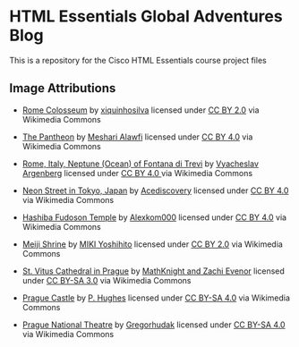 # HTML Essentials Global Adventures Blog

This is a repository for the Cisco HTML Essentials course project files

## Image Attributions

- [Rome Colosseum](<https://commons.wikimedia.org/wiki/File:00000_-_Rome_-_Colosseum_(3505798859).jpg>) by [xiquinhosilva](https://www.flickr.com/people/7138083@N04) licensed under [CC BY 2.0](https://creativecommons.org/licenses/by/2.0) via Wikimedia Commons

- [The Pantheon](https://commons.wikimedia.org/wiki/File:PantheonRome.jpg) by [Meshari Alawfi](https://commons.wikimedia.org/wiki/User:Meshari_Alawfi) licensed under [CC BY 4.0](https://creativecommons.org/licenses/by/4.0) via Wikimedia Commons

- [Rome, Italy, Neptune (Ocean) of Fontana di Trevi](<https://commons.wikimedia.org/wiki/File:Rome,_Italy,_Neptune_(Ocean)_of_Fontana_di_Trevi_2.jpg>) by [Vyacheslav Argenberg](https://commons.wikimedia.org/wiki/User:Argenberg) licensed under [CC BY 4.0 ](https://creativecommons.org/licenses/by/4.0) via Wikimedia Commons

- [Neon Street in Tokyo, Japan](https://commons.wikimedia.org/wiki/File:Neon-street-in-Tokyo-Japan.jpg) by [Acediscovery](https://commons.wikimedia.org/wiki/User:Acediscovery) licensed under [CC BY 4.0](https://creativecommons.org/licenses/by/4.0) via Wikimedia Commons

- [Hashiba Fudoson Temple](https://commons.wikimedia.org/wiki/File:2024-10-20_Tokyo,_Hashiba_Fudoson_Temple.jpg) by [Alexkom000](https://commons.wikimedia.org/wiki/User:Alexkom000) licensed under [CC BY 4.0](https://creativecommons.org/licenses/by/4.0) via Wikimedia Commons

- [Meiji Shrine](<https://commons.wikimedia.org/wiki/File:Meiji_Shrine,_Tokyo;_April_2009_(01).jpg>) by [MIKI Yoshihito](https://www.flickr.com/photos/mujitra/3473646864/) licensed under [CC BY 2.0](https://creativecommons.org/licenses/by/2.0) via Wikimedia Commons

- [St. Vitus Cathedral in Prague](https://commons.wikimedia.org/wiki/File:PragueCathedral03.jpg) by [MathKnight and Zachi Evenor](https://www.flickr.com/people/zachievenor) licensed under [CC BY-SA 3.0](http://creativecommons.org/licenses/by-sa/3.0/) via Wikimedia Commons

- [Prague Castle](https://commons.wikimedia.org/wiki/File:Prague_-_Prague_Castle.jpg) by [P. Hughes](https://commons.wikimedia.org/wiki/User:Indies1) licensed under [CC BY-SA 4.0](https://creativecommons.org/licenses/by-sa/4.0) via Wikimedia Commons

- [Prague National Theatre](https://commons.wikimedia.org/wiki/File:Prague_nationaltheatre_gh.jpg) by [Gregorhudak](https://commons.wikimedia.org/w/index.php?title=User:Gregorhudak&action=edit&redlink=1) licensed under [CC BY-SA 4.0](https://creativecommons.org/licenses/by-sa/4.0) via Wikimedia Commons
